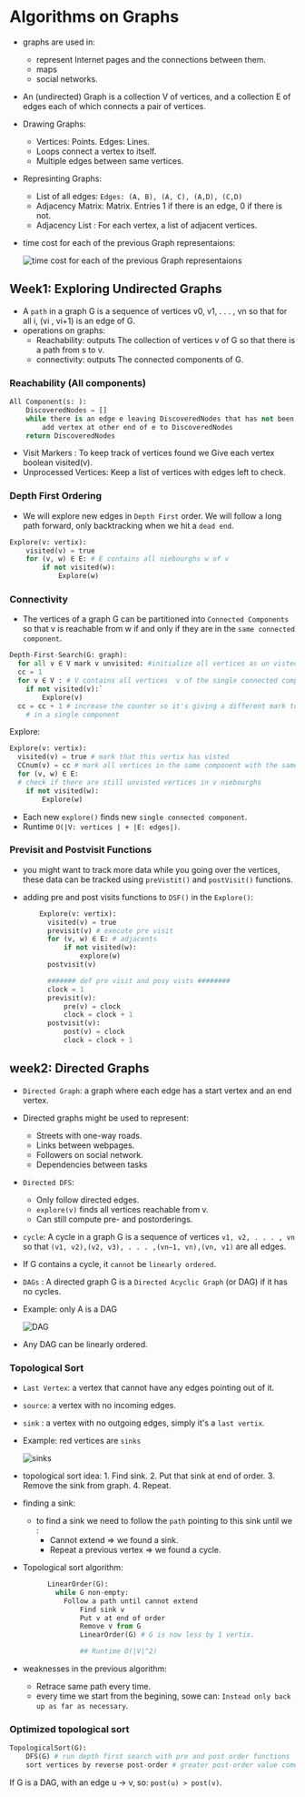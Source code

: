 # Algorithms on Graphs

* graphs are used in: 
  * represent Internet pages and the connections between them.
  * maps
  * social networks.
* An \(undirected\) Graph is a collection V of vertices, and a collection E of edges each of which connects a pair of vertices.
* Drawing Graphs:
  * Vertices: Points. Edges: Lines.
  * Loops connect a vertex to itself.
  * Multiple edges between same vertices.
* Represinting Graphs:
  * List of all edges: `Edges: (A, B), (A, C), (A,D), (C,D)`
  * Adjacency Matrix: Matrix. Entries 1 if there is an edge, 0 if there is not.
  * Adjacency List : For each vertex, a list of adjacent vertices.
* time cost for each of the previous Graph representaions:

  ![ time cost for each of the previous Graph representaions](https://i.imgur.com/QrZMK3A.png)

## Week1: Exploring Undirected Graphs

* A `path` in a graph G is a sequence of vertices v0, v1, . . . , vn so that for all i, \(vi , vi+1\) is an edge of G.
* operations on graphs:
  * Reachability: outputs The collection of vertices v of G so that there is a path from s to v. 
  * connectivity: outputs The connected components of G.

### Reachability \(All components\)

```python
All Component(s: ):
    DiscoveredNodes = []
    while there is an edge e leaving DiscoveredNodes that has not been explored:
        add vertex at other end of e to DiscoveredNodes
    return DiscoveredNodes
```

* Visit Markers : To keep track of vertices found we Give each vertex boolean visited\(v\).
* Unprocessed Vertices: Keep a list of vertices with edges left to check.

### Depth First Ordering

* We will explore new edges in `Depth First` order. We will follow a long path forward, only backtracking when we hit a `dead end`.

```python
Explore(v: vertix):
    visited(v) = true
    for (v, w) ∈ E: # E contains all niebourghs w of v
        if not visited(w):
            Explore(w)
```

### Connectivity

* The vertices of a graph G can be partitioned into `Connected Components` so that v is reachable from w if and only if they are in the `same connected component`.

```python
Depth-First-Search(G: graph):
  for all v ∈ V mark v unvisited: #initialize all vertices as un visted using counter cc
  cc = 1
  for v ∈ V : # V contains all vertices  v of the single connected component V
    if not visited(v):`
        Explore(v)
  cc = cc + 1 # increase the counter so it's giving a different mark to every vertices 
    # in a single component
```

Explore:

```python
Explore(v: vertix):
  visited(v) = true # mark that this vertix has visted 
  CCnum(v) = cc # mark all vertices in the same component with the same counter
  for (v, w) ∈ E:  
  # check if there are still unvisted vertices in v niebourghs
    if not visited(w):
        Explore(w)
```

* Each new `explore()` finds new `single connected component`.
* Runtime  `O(|V: vertices | + |E: edges|)`.

### Previsit and Postvisit Functions

* you might want to track more data while you going over the vertices, these data can be tracked using `preVistit()` and `postVisit()` functions.
* adding pre and post visits functions to `DSF()` in the `Explore()`:

  ```python
      Explore(v: vertix):
        visited(v) = true
        previsit(v) # execute pre visit
        for (v, w) ∈ E: # adjacents
            if not visited(w):
                explore(w)
        postvisit(v)

        ####### def pre visit and posy vists ########
        clock = 1
        previsit(v):
            pre(v) = clock
            clock = clock + 1
        postvisit(v):
            post(v) = clock
            clock = clock + 1
  ```

## week2: Directed Graphs

* `Directed Graph`:  a graph where each edge has a start vertex and an end vertex.
* Directed graphs might be used to represent:
  * Streets with one-way roads.
  * Links between webpages.
  * Followers on social network.
  * Dependencies between tasks
* `Directed DFS`:
  * Only follow directed edges.
  * `explore(v)` finds all vertices reachable from v.
  * Can still compute pre- and postorderings. 
* `cycle`: A cycle in a graph G is a sequence of vertices `v1, v2, . . . , vn` so that `(v1, v2),(v2, v3), . . . ,(vn−1, vn),(vn, v1)` are all edges.
* If G contains a cycle, it `cannot` be `linearly ordered`.
* `DAGs` : A directed graph G is a `Directed Acyclic Graph` \(or DAG\) if it has no cycles.
* Example: only A is a DAG

  ![DAG](https://i.imgur.com/dW5OzeL.png)

* Any DAG can be linearly ordered.

### Topological Sort

* `Last Vertex`: a vertex that cannot have any edges pointing out of it.
* `source`:  a vertex with no incoming edges.
* `sink` :  a vertex with no outgoing edges, simply it's a `last vertix`.
* Example: red vertices are `sinks`

  ![sinks](https://i.imgur.com/RUe1spr.png)

* topological sort idea: 1. Find sink. 2. Put that sink at end of order. 3. Remove the sink from graph. 4. Repeat.
* finding a sink:
  * to find a sink we need to follow the `path` pointing to this sink until we :
    * Cannot extend  =&gt; we found a sink.
    * Repeat a previous vertex =&gt; we found a cycle.
* Topological sort algorithm:

  ```python
        LinearOrder(G):
          while G non-empty:
            Follow a path until cannot extend
                Find sink v
                Put v at end of order
                Remove v from G
                LinearOrder(G) # G is now less by 1 vertix.

                ## Runtime O(|V|^2)
  ```

* weaknesses in the previous algorithm:
  * Retrace same path every time. 
  * every time we start from the begining, sowe  can:  `Instead only back up as far as necessary`.

### Optimized topological sort

```python
TopologicalSort(G):
    DFS(G) # run depth first search with pre and post order functions
    sort vertices by reverse post-order # greater post-order value comes first in the output.
```

If G is a DAG, with an edge u -&gt; v, so: `post(u) > post(v)`.

